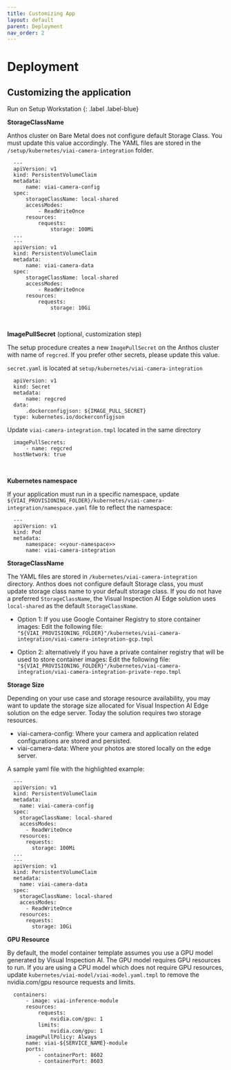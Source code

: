 ```yaml
---
title: Customizing App
layout: default
parent: Deployment
nav_order: 2
---
```

# Deployment

## Customizing the application

Run on Setup Workstation
{: .label .label-blue}

__StorageClassName__

Anthos cluster on Bare Metal does not configure default Storage Class. You must update this value accordingly. The YAML files are stored in the `/setup/kubernetes/viai-camera-integration` folder.

```text
  ---
  apiVersion: v1
  kind: PersistentVolumeClaim
  metadata:
      name: viai-camera-config
  spec:
      storageClassName: local-shared
      accessModes:
          - ReadWriteOnce
      resources:
          requests:
              storage: 100Mi
  ...
  ---
  apiVersion: v1
  kind: PersistentVolumeClaim
  metadata:
      name: viai-camera-data
  spec:
      storageClassName: local-shared
      accessModes:
          - ReadWriteOnce
      resources:
          requests:
              storage: 10Gi
```

<br>

__ImagePullSecret__ (optional, customization step)

The setup procedure creates a new `ImagePullSecret` on the Anthos cluster with name of `regcred`. If you prefer other secrets, please update this value.

`secret.yaml` is located at `setup/kubernetes/viai-camera-integration`

```text
  apiVersion: v1
  kind: Secret
  metadata:
      name: regcred
  data:
      .dockerconfigjson: ${IMAGE_PULL_SECRET}
  type: kubernetes.io/dockerconfigjson
```

Update `viai-camera-integration.tmpl` located in the same directory

```text
  imagePullSecrets:
      - name: regcred
  hostNetwork: true
```

<br>

__Kubernetes namespace__

If your application must run in a specific namespace, update `${VIAI_PROVISIONING_FOLDER}/kubernetes/viai-camera-integration/namespace.yaml` file
to reflect the namespace:

```text
  ---
  apiVersion: v1
  kind: Pod
  metadata:
      namespace: <<your-namespace>>
      name: viai-camera-integration
```

__StorageClassName__

The YAML files are stored in `/kubernetes/viai-camera-integration` directory. Anthos does not configure default Storage class, you must update storage class name to your default storage class. If you do not have a preferred `StorageClassName`, the Visual Inspection AI Edge solution uses `local-shared` as the default `StorageClassName`.

* Option 1: If you use Google Container Registry to store container images:
Edit the following file:  `"${VIAI_PROVISIONING_FOLDER}"/kubernetes/viai-camera-integration/viai-camera-integration-gcp.tmpl`

* Option 2: alternatively if you have a private container registry that will be used to store container images:
Edit the following file: `"${VIAI_PROVISIONING_FOLDER}"/kubernetes/viai-camera-integration/viai-camera-integration-private-repo.tmpl`

__Storage Size__

Depending on your use case and storage resource availability, you may want to update the storage size allocated for Visual Inspection AI Edge solution on the edge server. Today the solution requires two storage resources.

* viai-camera-config: Where your camera and application related configurations are stored and persisted.
* viai-camera-data: Where your photos are stored locally on the edge server.

A sample yaml file with the highlighted example:

```text
  ---
  apiVersion: v1
  kind: PersistentVolumeClaim
  metadata:
    name: viai-camera-config
  spec:
    storageClassName: local-shared
    accessModes:
      - ReadWriteOnce
    resources:
      requests:
        storage: 100Mi
  ...
  ---
  apiVersion: v1
  kind: PersistentVolumeClaim
  metadata:
    name: viai-camera-data
  spec:
    storageClassName: local-shared
    accessModes:
      - ReadWriteOnce
    resources:
      requests:
        storage: 10Gi
```

__GPU Resource__

By default, the model container template assumes you use a GPU model generated by Visual Inspection AI. The GPU model requires GPU resources to run. If you are using a CPU model which does not require GPU resources, update `kubernetes/viai-model/viai-model.yaml.tmpl` to remove the nvidia.com/gpu resource requests and limits.

```text
  containers:
      - image: viai-inference-module
      resources:
          requests:
              nvidia.com/gpu: 1
          limits:
              nvidia.com/gpu: 1
      imagePullPolicy: Always
      name: viai-${SERVICE_NAME}-module
      ports:
          - containerPort: 8602
          - containerPort: 8603
```
